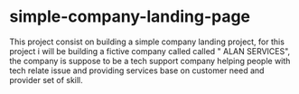 # simple-company-landing-page
This project consist on building a simple company landing project, for this project i will be building a fictive company called called " ALAN SERVICES", the company is suppose to be a tech support company helping people with tech relate issue and providing services base on customer need and provider set of skill.
